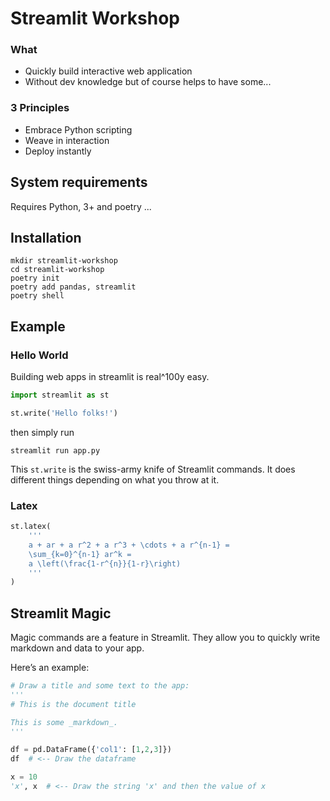 # Streamlit Workshop 

### What 
- Quickly build interactive web application 
- Without dev knowledge but of course helps to have some...

### 3 Principles
- Embrace Python scripting
- Weave in interaction
- Deploy instantly

## System requirements

Requires Python, 3+ and poetry ...

## Installation

```shell
mkdir streamlit-workshop
cd streamlit-workshop
poetry init
poetry add pandas, streamlit
poetry shell
```

## Example

### Hello World

Building web apps in streamlit is real^100y easy.

```python
import streamlit as st

st.write('Hello folks!')
```

then simply run

```shell
streamlit run app.py
```

This `st.write` is the swiss-army knife of Streamlit commands. 
It does different things depending on what you throw at it.

### Latex

```python
st.latex(
    '''
    a + ar + a r^2 + a r^3 + \cdots + a r^{n-1} =
    \sum_{k=0}^{n-1} ar^k =
    a \left(\frac{1-r^{n}}{1-r}\right)
    '''
)
```


## Streamlit Magic

Magic commands are a feature in Streamlit. 
They allow you to quickly write markdown and data to your app. 

Here’s an example:

```python
# Draw a title and some text to the app:
'''
# This is the document title

This is some _markdown_.
'''

df = pd.DataFrame({'col1': [1,2,3]})
df  # <-- Draw the dataframe

x = 10
'x', x  # <-- Draw the string 'x' and then the value of x
```

